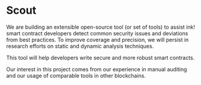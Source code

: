 # Scout

We are building an extensible open-source tool (or set of tools) to assist ink! smart contract developers detect common security issues and deviations from best practices. To improve coverage and precision, we will persist in research efforts on static and dynamic analysis techniques.

This tool will help developers write secure and more robust smart contracts.

Our interest in this project comes from our experience in manual auditing and our usage of comparable tools in other blockchains.
